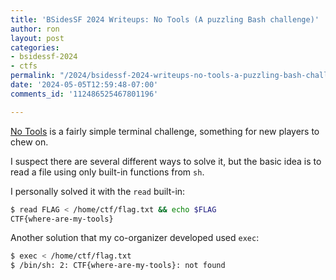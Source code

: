 ```yaml
---
title: 'BSidesSF 2024 Writeups: No Tools (A puzzling Bash challenge)'
author: ron
layout: post
categories:
- bsidessf-2024
- ctfs
permalink: "/2024/bsidessf-2024-writeups-no-tools-a-puzzling-bash-challenge-"
date: '2024-05-05T12:59:48-07:00'
comments_id: '112486525467801196'

---
```


[No Tools](https://github.com/BSidesSF/ctf-2024-release/tree/main/no-tools) is a fairly simple terminal challenge, something for new players to chew on.

I suspect there are several different ways to solve it, but the basic idea is to read a file using only built-in functions from `sh`.

<!--more-->

I personally solved it with the `read` built-in:

```bash
$ read FLAG < /home/ctf/flag.txt && echo $FLAG
CTF{where-are-my-tools}
```

Another solution that my co-organizer developed used `exec`:

```bash
$ exec < /home/ctf/flag.txt
$ /bin/sh: 2: CTF{where-are-my-tools}: not found
```
